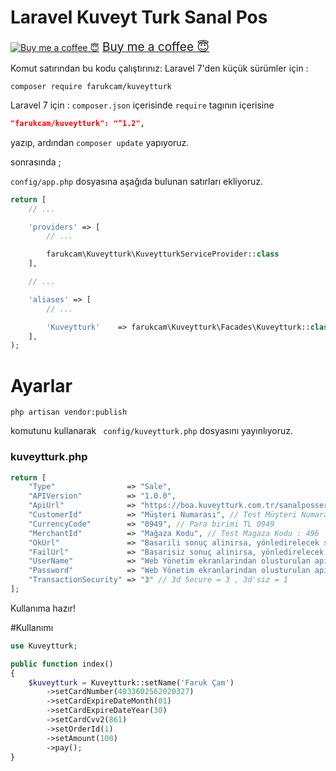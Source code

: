 # Laravel Kuveyt Turk Sanal Pos

<a class="bmc-button" target="_blank" href="https://www.buymeacoffee.com/farukcam"><img src="https://cdn.buymeacoffee.com/buttons/bmc-new-btn-logo.svg" alt="Buy me a coffee 😇"><span style="margin-left:5px;font-size:19px !important;">Buy me a coffee 😇</span></a>

Komut satırından bu kodu çalıştırınız:
Laravel 7'den küçük sürümler için : 
```
composer require farukcam/kuveytturk
```

Laravel 7 için : 
```composer.json``` içerisinde ```require``` tagının içerisine 

```json
"farukcam/kuveytturk": "^1.2",
```
yazıp, ardından
``` composer update ```
yapıyoruz.

sonrasında ;

```config/app.php``` dosyasına aşağıda bulunan satırları ekliyoruz.
```php
return [
    // ...

    'providers' => [
        // ...

        farukcam\Kuveytturk\KuveytturkServiceProvider::class
    ],

    // ...

    'aliases' => [
        // ...

        'Kuveytturk'    => farukcam\Kuveytturk\Facades\Kuveytturk::class
    ],
);
```
# Ayarlar



```code
php artisan vendor:publish
```
komutunu kullanarak ``` config/kuveytturk.php``` dosyasını yayınlıyoruz.

### kuveytturk.php

```php
return [
    "Type"                => "Sale",
    "APIVersion"          => "1.0.0",
    "ApiUrl"              => "https://boa.kuveytturk.com.tr/sanalposservice/Home/ThreeDModelPayGate", // Test API url : https://boatest.kuveytturk.com.tr/boa.virtualpos.services/Home/ThreeDModelPayGate
    "CustomerId"          => "Müşteri Numarası", // Test Müşteri Numarası : 400235
    "CurrencyCode"        => "0949", // Para birimi TL 0949
    "MerchantId"          => "Mağaza Kodu", // Test Magaza Kodu : 496
    "OkUrl"               => "Basarili sonuç alinirsa, yönledirelecek sayfa",
    "FailUrl"             => "Basarisiz sonuç alinirsa, yönledirelecek sayfa",
    "UserName"            => "Web Yönetim ekranlarindan olusturulan api rollü kullanici", // Test API Kullanıcısı : apiuser1
    "Password"            => "Web Yönetim ekranlarindan olusturulan api rollü kullanici sifresi",  // Test API Kullanıcı Şifresi : api123
    "TransactionSecurity" => "3" // 3d Secure = 3 , 3d'siz = 1
];

```

Kullanıma hazır!

#Kullanımı
```php
use Kuveytturk;

public function index()
{
    $kuveytturk = Kuveytturk::setName('Faruk Çam')
        ->setCardNumber(4033602562020327)
        ->setCardExpireDateMonth(01)
        ->setCardExpireDateYear(30)
        ->setCardCvv2(861)
        ->setOrderId(1)
        ->setAmount(100)
        ->pay();
}
```
